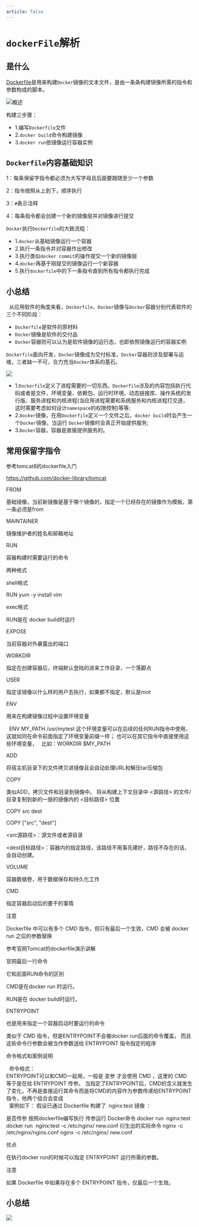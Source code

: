 ```yaml
---
article: false
---
```


# `dockerFile`解析

## 是什么

[Dockerfile](https://docs.docker.com/engine/reference/builder/)是用来构建`Docker`镜像的文本文件，是由一条条构建镜像所需的指令和参数构成的脚本。

![概述](./img/003.png)

构建三步骤：  
- 1.编写`Dockerfile`文件
- 2.`docker build`命令构建镜像
- 3.`docker run`依镜像运行容器实例

## `Dockerfile`内容基础知识

1：每条保留字指令都必须为大写字母且后面要跟随至少一个参数

2：指令按照从上到下，顺序执行

3：`#`表示注释

4：每条指令都会创建一个新的镜像层并对镜像进行提交

`Docker`执行`Dockerfile`的大致流程：  
- 1.`docker`从基础镜像运行一个容器
- 2.执行一条指令并对容器作出修改
- 3.执行类似`docker commit`的操作提交一个新的镜像层
- 4.`docker`再基于刚提交的镜像运行一个新容器
- 5.执行`dockerfile`中的下一条指令直到所有指令都执行完成

## 小总结
  
从应用软件的角度来看，`Dockerfile`、`Docker`镜像与`Docker`容器分别代表软件的三个不同阶段：  
- `Dockerfile`是软件的原材料 
- `Docker`镜像是软件的交付品 
- `Docker`容器则可以认为是软件镜像的运行态，也即依照镜像运行的容器实例
 
`Dockerfile`面向开发，`Docker`镜像成为交付标准，`Docker`容器则涉及部署与运维，三者缺一不可，合力充当`Docker`体系的基石。 

![](./img/004.png)

- 1.`Dockerfile`定义了进程需要的一切东西。`Dockerfile`涉及的内容包括执行代码或者是文件、环境变量、依赖包、运行时环境、动态链接库、操作系统的发行版、服务进程和内核进程(当应用进程需要和系统服务和内核进程打交道，这时需要考虑如何设计`namespace`的权限控制)等等; 
- 2.`Docker`镜像，在用`Dockerfile`定义一个文件之后，`docker build`时会产生一个`Docker`镜像，当运行 `Docker`镜像时会真正开始提供服务; 
- 3.`Docker`容器，容器是直接提供服务的。 

## 常用保留字指令

参考tomcat8的dockerfile入门

https://github.com/docker-library/tomcat

FROM

基础镜像，当前新镜像是基于哪个镜像的，指定一个已经存在的镜像作为模板，第一条必须是from

MAINTAINER

镜像维护者的姓名和邮箱地址

RUN

容器构建时需要运行的命令

两种格式

shell格式

RUN yum -y install vim


exec格式


RUN是在 docker build时运行

EXPOSE

当前容器对外暴露出的端口

WORKDIR

指定在创建容器后，终端默认登陆的进来工作目录，一个落脚点

USER

指定该镜像以什么样的用户去执行，如果都不指定，默认是root

ENV

用来在构建镜像过程中设置环境变量

  
ENV MY_PATH /usr/mytest 
这个环境变量可以在后续的任何RUN指令中使用，这就如同在命令前面指定了环境变量前缀一样； 
也可以在其它指令中直接使用这些环境变量， 
  
比如：WORKDIR $MY_PATH 


ADD

将宿主机目录下的文件拷贝进镜像且会自动处理URL和解压tar压缩包

COPY

类似ADD，拷贝文件和目录到镜像中。
将从构建上下文目录中 <源路径> 的文件/目录复制到新的一层的镜像内的 <目标路径> 位置

COPY src dest

COPY ["src", "dest"]

<src源路径>：源文件或者源目录

<dest目标路径>：容器内的指定路径，该路径不用事先建好，路径不存在的话，会自动创建。

VOLUME

容器数据卷，用于数据保存和持久化工作

CMD

指定容器启动后的要干的事情

注意

Dockerfile 中可以有多个 CMD 指令，但只有最后一个生效，CMD 会被 docker run 之后的参数替换

参考官网Tomcat的dockerfile演示讲解

官网最后一行命令

它和前面RUN命令的区别

CMD是在docker run 时运行。

RUN是在 docker build时运行。

ENTRYPOINT

也是用来指定一个容器启动时要运行的命令

类似于 CMD 指令，但是ENTRYPOINT不会被docker run后面的命令覆盖，
而且这些命令行参数会被当作参数送给 ENTRYPOINT 指令指定的程序

命令格式和案例说明

  
命令格式：  
ENTRYPOINT可以和CMD一起用，一般是 变参 才会使用 CMD ，这里的 CMD 等于是在给 ENTRYPOINT 传参。 
当指定了ENTRYPOINT后，CMD的含义就发生了变化，不再是直接运行其命令而是将CMD的内容作为参数传递给ENTRYPOINT指令，他两个组合会变成  
 
案例如下： 假设已通过 Dockerfile 构建了  nginx:test 镜像 ： 

是否传参 
按照dockerfile编写执行 
传参运行 
Docker命令 
docker run  nginx:test 
docker run  nginx:test -c /etc/nginx/ new.conf 
衍生出的实际命令 
nginx -c /etc/nginx/nginx.conf 
nginx -c /etc/nginx/ new.conf 
  


优点

在执行docker run的时候可以指定 ENTRYPOINT 运行所需的参数。

注意

如果 Dockerfile 中如果存在多个 ENTRYPOINT 指令，仅最后一个生效。

## 小总结

![](./img/005.png)